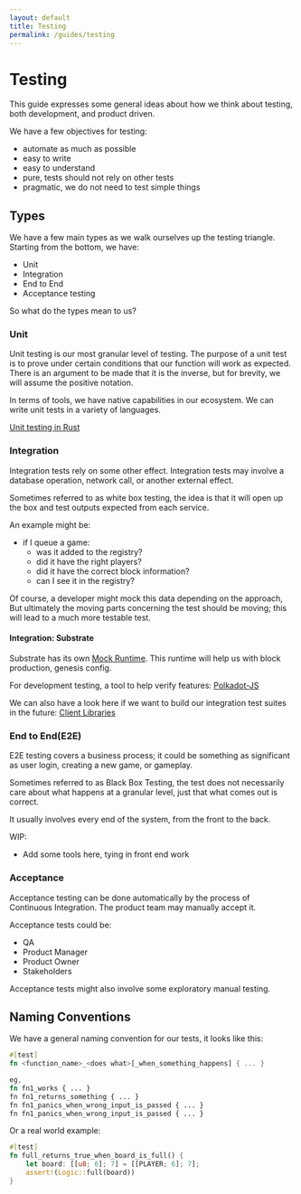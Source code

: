 ```yaml
---
layout: default
title: Testing
permalink: /guides/testing
---
```


[rust-unit-testing]: https://doc.rust-lang.org/rust-by-example/testing/unit_testing.html
[substrate-testing]: https://docs.substrate.io/v3/runtime/testing/
[polkadot-js]: https://docs.substrate.io/v3/integration/polkadot-js/
[substrate-client-libraries]: https://docs.substrate.io/v3/integration/client-libraries/

# Testing

This guide expresses some general ideas about how we think about testing, both development, and product driven.

We have a few objectives for testing:
- automate as much as possible
- easy to write
- easy to understand
- pure, tests should not rely on other tests
- pragmatic, we do not need to test simple things

## Types

We have a few main types as we walk ourselves up the testing triangle. Starting from the bottom, we have:

- Unit
- Integration
- End to End
- Acceptance testing

So what do the types mean to us?

### Unit

Unit testing is our most granular level of testing. The purpose of a unit test is to prove under certain conditions that our function will work as expected. 
There is an argument to be made that it is the inverse, but for brevity, we will assume the positive notation.

In terms of tools, we have native capabilities in our ecosystem. We can write unit tests in a variety of languages.

[Unit testing in Rust][rust-unit-testing]

### Integration

Integration tests rely on some other effect. Integration tests may involve a database operation, network call, or another external effect. 

Sometimes referred to as white box testing, the idea is that it will open up the box and test outputs expected from each service.

An example might be:
- if I queue a game:
    - was it added to the registry?
    - did it have the right players?
    - did it have the correct block information?
    - can I see it in the registry?

Of course, a developer might mock this data depending on the approach, But ultimately the moving parts concerning the test should be moving; this will lead to a much more testable test.

#### Integration: Substrate

Substrate has its own [Mock Runtime][substrate-testing]. This runtime will help us with block production, genesis config.


For development testing, a tool to help verify features:
[Polkadot-JS][polkadot-js]

We can also have a look here if we want to build our integration test suites in the future:
[Client Libraries][substrate-client-libraries]

### End to End(E2E)

E2E testing covers a business process; it could be something as significant as user login, creating a new game, or gameplay.

Sometimes referred to as Black Box Testing, the test does not necessarily care about what happens at a granular level, just that what comes out is correct.

It usually involves every end of the system, from the front to the back.

WIP: 
- Add some tools here, tying in front end work

### Acceptance

Acceptance testing can be done automatically by the process of Continuous Integration. 
The product team may manually accept it. 

Acceptance tests could be:
- QA
- Product Manager
- Product Owner
- Stakeholders

Acceptance tests might also involve some exploratory manual testing.

## Naming Conventions

We have a general naming convention for our tests, it looks like this:

```rust
#[test]
fn <function_name>_<does what>[_when_something_happens] { ... }

eg,
fn fn1_works { ... }
fn fn1_returns_something { ... }
fn fn1_panics_when_wrong_input_is_passed { ... }
fn fn1_panics_when_wrong_input_is_passed { ... }
```

Or a real world example:

```rust
#[test]
fn full_returns_true_when_board_is_full() {
    let board: [[u8; 6]; 7] = [[PLAYER; 6]; 7];
    assert!(Logic::full(board))
}
```